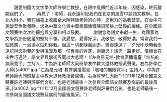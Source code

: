 <!--語文界巨擘殞落--!>

　　親愛的國內文字學大師許學仁教授，在跟中風搏鬥近半年後，因感染，終究離開我們了。
  
　　再見了！老師，我永遠印記我們在北京的風雪中談語文教學。在北大附小，我在講臺上收服全大陸特級老師的心時，您用力的為我鼓掌。在台中刁民酸菜魚聚餐時，您為中華文化與中華民國慷慨陳詞那臉上堅毅的線條。在全國語文競賽中次次的擁抱與分享和相以鼓勵。
  
　　謝謝您為語文奉獻一生，為國家為文學為那份底蘊的堅持不懈。我愛您，愛得好深，我敬您，敬得好濃。常常我們一個微笑，ㄧ滴淚水就知你我。但這ㄧ切都隨風而逝，緲緲遠遠了，夕光印映時我永遠記得您對我的愛與溫暖及那一份專業的肯定，謝謝您！請您ㄧ路走好。情緣會在來世巧遇時，語文界與學術界同以大悲啊！

![左為易元培-教育廣播電臺「培培的無限寬平」主持人，中為許老師師大同班摯友中教大退休教授黃聲儀，右為許學仁大師](a4001.jpg "左為易元培-教育廣播電臺「培培的無限寬平」主持人，中為許老師師大同班摯友中教大退休教授黃聲儀，右為許學仁大師")
![111年12月全國語文競賽許老師與評審們合影，也是老師最後ㄧ次參與全國語文競賽及病前的最後風采。](a4002.jpg "111年12月全國語文競賽許老師與評審們合影，也是老師最後ㄧ次參與全國語文競賽及病前的最後風采。")

